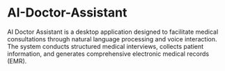 # AI-Doctor-Assistant
AI Doctor Assistant is a desktop application designed to facilitate medical consultations through natural language processing and voice interaction. The system conducts structured medical interviews, collects patient information, and generates comprehensive electronic medical records (EMR).

